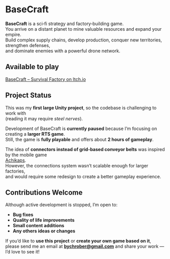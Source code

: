# BaseCraft

**BaseCraft** is a sci‑fi strategy and factory‑building game.  
You arrive on a distant planet to mine valuable resources and expand your empire.  
Build complex supply chains, develop production, conquer new territories, strengthen defenses,  
and dominate enemies with a powerful drone network.

## Available to play
[BaseCraft – Survival Factory on Itch.io](https://hrober.itch.io/basecraft-survival-factory)

## Project Status
This was my **first large Unity project**, so the codebase is challenging to work with  
(reading it may require *steel nerves*).  

Development of BaseCraft is **currently paused** because I’m focusing on creating a **larger RTS game**.  
Still, the game is **fully playable** and offers about **2 hours of gameplay**.

The idea of **connectors instead of grid‑based conveyor belts** was inspired by the mobile game  
[Achikaps](https://play.google.com/store/apps/details?id=yio.tro.achikaps).  
However, the connections system wasn’t scalable enough for larger factories,  
and would require some redesign to create a better gameplay experience.

## Contributions Welcome
Although active development is stopped, I’m open to:
- **Bug fixes**
- **Quality of life improvements**
- **Small content additions**
- **Any others ideas or changes**

If you’d like to **use this project** or **create your own game based on it**,  
please send me an email at **bychrober@gmail.com** and share your work — I’d love to see it!  
